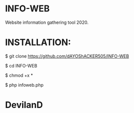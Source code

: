 # INFO-WEB
Website information gathering tool 2020.



# INSTALLATION:

$ git clone https://github.com/dAYOShACKER505/INFO-WEB

$ cd INFO-WEB

$ chmod +x *

$ php infoweb.php


# DevilanD
